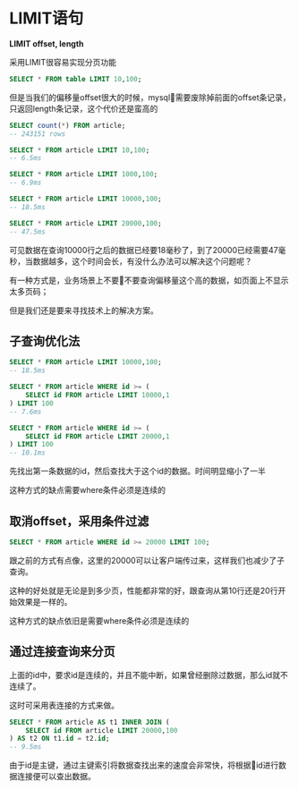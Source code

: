 # LIMIT语句
**LIMIT offset, length**  

采用LIMIT很容易实现分页功能

```sql
SELECT * FROM table LIMIT 10,100;
```

但是当我们的偏移量offset很大的时候，mysql需要废除掉前面的offset条记录，只返回length条记录，这个代价还是蛮高的

```sql
SELECT count(*) FROM article;
-- 243151 rows

SELECT * FROM article LIMIT 10,100;
-- 6.5ms

SELECT * FROM article LIMIT 1000,100;
-- 6.9ms

SELECT * FROM article LIMIT 10000,100;
-- 18.5ms

SELECT * FROM article LIMIT 20000,100;
-- 47.5ms
```
可见数据在查询10000行之后的数据已经要18毫秒了，到了20000已经需要47毫秒，当数据越多，这个时间会长，有没什么办法可以解决这个问题呢？

有一种方式是，业务场景上不要不要查询偏移量这个高的数据，如页面上不显示太多页码；

但是我们还是要来寻找技术上的解决方案。

## 子查询优化法
```sql
SELECT * FROM article LIMIT 10000,100;
-- 18.5ms

SELECT * FROM article WHERE id >= (
	SELECT id FROM article LIMIT 10000,1
) LIMIT 100
-- 7.6ms

SELECT * FROM article WHERE id >= (
	SELECT id FROM article LIMIT 20000,1
) LIMIT 100
-- 10.1ms
```
先找出第一条数据的id，然后查找大于这个id的数据。时间明显缩小了一半

这种方式的缺点需要where条件必须是连续的

## 取消offset，采用条件过滤
```sql
SELECT * FROM article WHERE id >= 20000 LIMIT 100;
```
跟之前的方式有点像，这里的20000可以让客户端传过来，这样我们也减少了子查询。

这种的好处就是无论是到多少页，性能都非常的好，跟查询从第10行还是20行开始效果是一样的。

这种方式的缺点依旧是需要where条件必须是连续的

## 通过连接查询来分页
上面的id中，要求id是连续的，并且不能中断，如果曾经删除过数据，那么id就不连续了。

这时可采用表连接的方式来做。
```sql
SELECT * FROM article AS t1 INNER JOIN (
	SELECT id FROM article LIMIT 20000,100
) AS t2 ON t1.id = t2.id;
-- 9.5ms
```
由于id是主键，通过主键索引将数据查找出来的速度会非常快，将根据id进行数据连接便可以查出数据。
